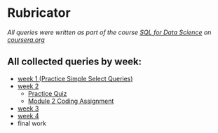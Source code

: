 # Rubricator

*All queries were written as part of the course [SQL for Data Science](https://www.coursera.org/learn/sql-for-data-science) on [coursera.org](https://www.coursera.org)*</br>

## All collected queries by week:

- [week 1 (Practice Simple Select Queries)](SQL_queries/WEEK_1.md)
- [week 2](SQL_queries/WEEK_2.md)
	- [Practice Quiz](SQL_queries/WEEK_2.md#practice-quiz)
	- [Module 2 Coding Assignment](SQL_queries/WEEK_2.md#module-2-coding-assignment)
- [week 3](SQL_queries/WEEK_3.md)
- [week 4](SQL_queries/WEEK_4.md)
- final work